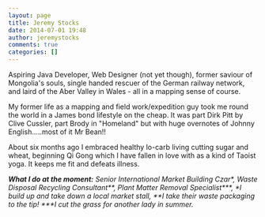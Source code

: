 ```yaml
---
layout: page
title: Jeremy Stocks
date: 2014-07-01 19:48
author: jeremystocks
comments: true
categories: []
---
```

Aspiring Java Developer, Web Designer (not yet though), former saviour of Mongolia's souls, single handed rescuer of the German railway network, and laird of the Aber Valley in Wales - all in a mapping sense of course.

My former life as a mapping and field work/expedition guy took me round the world in a James bond lifestyle on the cheap. It was part Dirk Pitt by Clive Cussler, part Brody in "Homeland" but with huge overnotes of Johnny English.....most of it Mr Bean!!

About six months ago I embraced healthy lo-carb living cutting sugar and wheat, beginning Qi Gong which I have fallen in love with as a kind of Taoist yoga. It keeps me fit and defeats illness.

<em><strong>What I do at the moment:</strong> Senior International Market Building Czar*, Waste Disposal Recycling Consultant**, Plant Matter Removal Specialist***, *I build up and take down a local market stall, **I take their waste packaging to the tip! ***I cut the grass for another lady in summer.</em>
